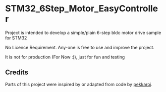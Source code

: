 # STM32_6Step_Motor_EasyController
Project is intended to develop a simple/plain 6-step bldc motor drive sample for STM32

No Licence Requirement.
Any-one is free to use and improve the project.

It is not for production (For Now :)), just for fun and testing

## Credits

Parts of this project were inspired by or adapted from code by [pekkaroi]([https://github.com/pekkaroi/bldc-drive]).  
